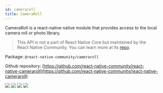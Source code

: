 ```yaml
---
id: cameraroll
title: CameraRoll
---
```


CameraRoll is a react-native native module that provides access to the local camera roll or photo library.

> This API is not a part of React Native Core but maintained by the React Native Community. You can learn more at its [repo](https://github.com/react-native-community/react-native-cameraroll).

Package: `@react-native-community/cameraroll`

Github repository: [https://github.com/react-native-community/react-native-cameraroll](https://github.com/react-native-community/react-native-cameraroll)

<div class="docs_badges">
<img src="https://img.shields.io/github/stars/react-native-community/react-native-cameraroll?style=social" />
<img src="https://img.shields.io/github/issues-pr-raw/react-native-community/react-native-cameraroll" />
<img src="https://img.shields.io/github/issues-raw/react-native-community/react-native-cameraroll" />
<img src="https://img.shields.io/npm/v/@react-native-community/cameraroll" />
</div>
